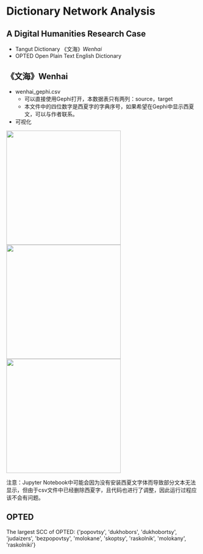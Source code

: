 # Dictionary Network Analysis

## A Digital Humanities Research Case

- Tangut Dictionary 《文海》*Wenhai*
- OPTED Open Plain Text English Dictionary

## 《文海》Wenhai 
- wenhai_gephi.csv
    - 可以直接使用Gephi打开，本数据表只有两列：source，target
    - 本文件中的四位数字是西夏字的字典序号，如果希望在Gephi中显示西夏文，可以与作者联系。
- 可视化

<img src='https://github.com/intersense/dictionary-network-analysis/blob/main/images/%E5%9B%BE1.jpg' width='300px'/>

<img src='https://github.com/intersense/dictionary-network-analysis/blob/main/images/%E5%9B%BE3.jpg' width='300px'/>

<img src='https://github.com/intersense/dictionary-network-analysis/blob/main/images/%E5%9B%BE4.jpg' width='300px'/>

注意：Jupyter Notebook中可能会因为没有安装西夏文字体而导致部分文本无法显示，但由于csv文件中已经删除西夏字，且代码也进行了调整，因此运行过程应该不会有问题。

## OPTED 
The largest SCC of OPTED: {'popovtsy', 'dukhobors', 'dukhobortsy', 'judaizers', 'bezpopovtsy', 'molokane', 'skoptsy', 'raskolnik', 'molokany', 'raskolniki'}